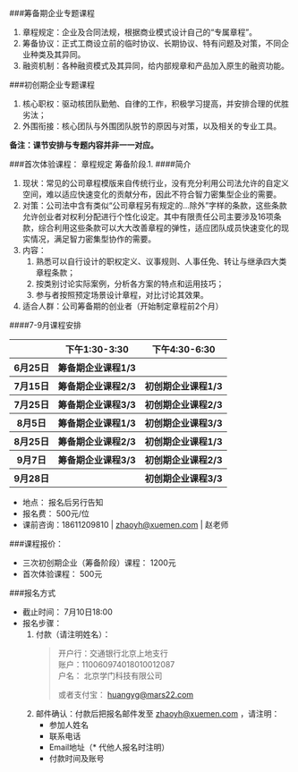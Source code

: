 ###筹备期企业专题课程
 
1. 章程规定：企业及合同法规，根据商业模式设计自己的“专属章程”。
2. 筹备协议：正式工商设立前的临时协议、长期协议、特有问题及对策，不同企业种类及其异同。
3. 融资机制：各种融资模式及其异同，给内部规章和产品加入原生的融资功能。

###初创期企业专题课程
1. 核心职权：驱动核团队勤勉、自律的工作，积极学习提高，并安排合理的优胜劣汰；
2. 外围衔接：核心团队与外围团队脱节的原因与对策，以及相关的专业工具。 

**备注：课节安排与专题内容并非一一对应。** 
	


###首次体验课程： 章程规定
筹备阶段.1.
####简介
1. 现状：常见的公司章程模版来自传统行业，没有充分利用公司法允许的自定义空间，难以适应快速变化的贡献分布，因此不符合智力密集型企业的需要。
2. 对策：公司法中含有类似“公司章程另有规定的…除外”字样的条款，这些条款允许创业者对权利分配进行个性化设定。其中有限责任公司主要涉及16项条款，综合利用这些条款可以大大改善章程的弹性，适应团队成员快速变化的现实情况，满足智力密集型协作的需要。
3. 内容：
	1. 熟悉可以自行设计的职权定义、议事规则、人事任免、转让与继承四大类章程条款；
	2. 按类别讨论实际案例，分析各方案的特点和运用技巧；
	3. 参与者按照预定场景设计章程，对比讨论其效果。
4. 适合人群：公司筹备期的创业者（开始制定章程前2个月）

####7-9月课程安排
<table>
<tr><th></th><th>下午1:30-3:30</th><th>下午4:30-6:30</th>
<tr><th>6月25日</th><th>筹备期企业课程1/3</th><th></th>
<tr><th>7月15日</th><th>筹备期企业课程2/3</th><th>初创期企业课程1/3</th>
<tr><th>7月25日</th><th>筹备期企业课程3/3</th><th>初创期企业课程2/3</th>
<tr><th>8月5日</th><th>筹备期企业课程1/3</th><th>初创期企业课程3/3</th>
<tr><th>8月25日</th><th>筹备期企业课程2/3</th><th>初创期企业课程1/3</th>
<tr><th>9月7日</th><th>筹备期企业课程3/3</th><th>初创期企业课程2/3</th>
<tr><th>9月28日</th><th></th><th>初创期企业课程3/3</th>

</table>

* 地点： 报名后另行告知
* 报名费： 500元/位
* 课前咨询：18611209810 | zhaoyh@xuemen.com | 赵老师

###课程报价： 
* 三次初创期企业（筹备阶段）课程： 1200元
* 首次体验课程： 500元


###报名方式
* 截止时间： 7月10日18:00
* 报名步骤： 
	1. 付款（请注明姓名）： 
		> 开户行：交通银行北京上地支行  
		> 账户：110060974018010012087  
		> 户名： 北京学门科技有限公司  
		>   
		> 或者支付宝： huangyg@mars22.com 
	2. 邮件确认：付款后把报名邮件发至 zhaoyh@xuemen.com ，请注明：
		* 参加人姓名
		* 联系电话
		* Email地址（* 代他人报名时注明）
		* 付款时间及账号



